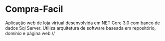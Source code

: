 # Compra-Facil
Aplicação web de loja virtual desenvolvida em NET Core 3.0 com banco de dados Sql Server. Utiliza arquitetura de software baseada em repositório, domínio e página web.//
